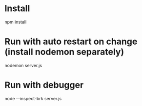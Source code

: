 
# Install
npm install

# Run with auto restart on change (install nodemon separately)
nodemon server.js

# Run with debugger
node --inspect-brk server.js

